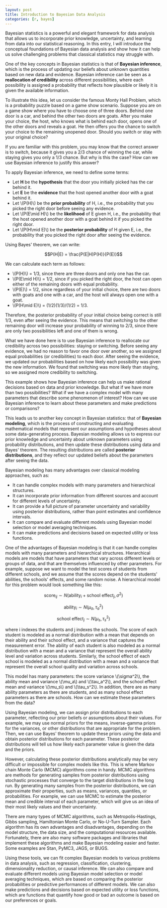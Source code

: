 ```yaml
---
layout: post
title: Introduction to Bayesian Data Analysis
categories: [r, bayes]
---
```


Bayesian statistics is a powerful and elegant framework for data analysis that allows us to incorporate prior knowledge, uncertainty, and learning from data into our statistical reasoning. 
In this entry, I will introduce the conceptual foundations of Bayesian data analysis and show how it can help us solve challenging problems that classical statistics may struggle with.

One of the key concepts in Bayesian statistics is that of **Bayesian inference**, which is the process of updating our beliefs about unknown quantities based on new data and evidence. 
Bayesian inference can be seen as a **reallocation of credibility** across different possibilities, where each possibility is assigned a probability that reflects how plausible or likely it is given the available information.

To illustrate this idea, let us consider the famous Monty Hall Problem, which is a probability puzzle based on a game show scenario. 
Suppose you are on a game show where you have to choose one of three doors. 
Behind one door is a car, and behind the other two doors are goats. 
After you make your choice, the host, who knows what is behind each door, opens one of the other doors and reveals a goat. 
He then offers you the chance to switch your choice to the remaining unopened door. 
Should you switch or stay with your original choice?

If you are familiar with this problem, you may know that the correct answer is to switch, 
because it gives you a 2/3 chance of winning the car, while staying gives you only a 1/3 chance. 
But why is this the case? How can we use Bayesian inference to justify this answer?

To apply Bayesian inference, we need to define some terms:

- Let __H__ be the __hypothesis__ that the door you initially picked has the car behind it.
- Let __E__ be the __evidence__ that the host opened another door with a goat behind it.
- Let \\(P(H)\\) be the __prior probability__ of H, i.e., the probability that you picked the right door before seeing any evidence.
- Let \\(P(E\mid H)\\) be the __likelihood__ of E given H, i.e., the probability that the host opened another door with a goat behind it if you picked the right door.
- Let \\(P(H\mid E)\\) be the __posterior probability__ of H given E, i.e., the probability that you picked the right door after seeing the evidence.

Using Bayes' theorem, we can write:

$$P(H|E) = \frac{P(E|H)P(H)}{P(E)}$$

We can calculate each term as follows:

- \\(P(H)\\) = 1/3, since there are three doors and only one has the car.
- \\(P(E\mid H)\\) = 1/2, since if you picked the right door, the host can open either of the remaining doors with equal probability.
- \\(P(E)\\) = 1/2, since regardless of your initial choice, there are two doors with goats and one with a car, and the host will always open one with a goat.
- \\(P(H\mid E)\\) = (1/2)(1/3)/(1/2) = 1/3.

Therefore, the posterior probability of your initial choice being correct is still 1/3, even after seeing the evidence. 
This means that switching to the other remaining door will increase your probability of winning to 2/3, since there are only two possibilities left and one of them is wrong.

What we have done here is to use Bayesian inference to reallocate our credibility across two possibilities: staying or switching. 
Before seeing any evidence, we had no reason to favor one door over another, so we assigned equal probabilities (or credibilities) to each door. 
After seeing the evidence, we updated our probabilities based on how likely each possibility was given the new information. 
We found that switching was more likely than staying, so we assigned more credibility to switching.

This example shows how Bayesian inference can help us make rational decisions based on data and prior knowledge. 
But what if we have more than two possibilities? What if we have a complex model with many parameters that describe some phenomenon of interest? 
How can we use Bayesian inference to learn about these parameters and make predictions or comparisons?

This leads us to another key concept in Bayesian statistics: that of **Bayesian modeling**, which is the process of constructing and evaluating mathematical models that represent our assumptions and hypotheses about some data-generating process. Bayesian modeling allows us to express our prior knowledge and uncertainty about unknown parameters using probability distributions, and then update these distributions using data and Bayes' theorem. The resulting distributions are called **posterior distributions**, and they reflect our updated beliefs about the parameters after seeing the data.

Bayesian modeling has many advantages over classical modeling approaches, such as:

- It can handle complex models with many parameters and hierarchical structures.
- It can incorporate prior information from different sources and account for different levels of uncertainty.
- It can provide a full picture of parameter uncertainty and variability using posterior distributions, rather than point estimates and confidence intervals.
- It can compare and evaluate different models using Bayesian model selection or model averaging techniques.
- It can make predictions and decisions based on expected utility or loss functions.

One of the advantages of Bayesian modeling is that it can handle complex models with many parameters and hierarchical structures. 
Hierarchical models are models that have parameters that vary across different levels or groups of data, and that are themselves influenced by other parameters. 
For example, suppose we want to model the test scores of students from different schools, and we assume that the scores depend on the students' abilities, the schools' effects, and some random noise. 
A hierarchical model for this problem would look something like this:

$$\text{score}_{ij} \sim N(\text{ability}_i + \text{school effect}_j, \sigma^2)$$

$$\text{ability}_i \sim N(\mu_a, \tau_a^2)$$

$$\text{school effect}_j \sim N(\mu_s, \tau_s^2)$$

where i indexes the students and j indexes the schools. 
The score of each student is modeled as a normal distribution with a mean that depends on their ability and their school effect, and a variance that captures the measurement error. 
The ability of each student is also modeled as a normal distribution with a mean and a variance that represent the overall ability level and variation across students. Similarly, the school effect of each school is modeled as a normal distribution with a mean and a variance that represent the overall school quality and variation across schools.

This model has many parameters: the score variance \\(\sigma^2\\), the ability mean and variance \\(\mu_a\\) and \\(\tau_a^2\\), and the school effect mean and variance \\(\mu_s\\) and \\(\tau_s^2\\). 
In addition, there are as many ability parameters as there are students, and as many school effect parameters as there are schools. How can we estimate these parameters from the data?

Using Bayesian modeling, we can assign prior distributions to each parameter, reflecting our prior beliefs or assumptions about their values. 
For example, we may use normal priors for the means, inverse-gamma priors for the variances, or other distributions that are appropriate for the problem. 
Then, we can use Bayes' theorem to update these priors using the data and obtain posterior distributions for each parameter. 
These posterior distributions will tell us how likely each parameter value is given the data and the priors.

However, calculating these posterior distributions analytically may be very difficult or impossible for complex models like this. 
This is where Markov chain Monte Carlo (MCMC) algorithms come in handy. 
MCMC algorithms are methods for generating samples from posterior distributions using stochastic processes that converge to the target distributions in the long run. 
By generating many samples from the posterior distributions, we can approximate their properties, such as means, variances, quantiles, or probabilities. 
For example, we can use MCMC to estimate the posterior mean and credible interval of each parameter, which will give us an idea of their most likely values and their uncertainty.

There are many types of MCMC algorithms, such as Metropolis-Hastings, Gibbs sampling, Hamiltonian Monte Carlo, or No-U-Turn Sampler. 
Each algorithm has its own advantages and disadvantages, depending on the model structure, the data size, and the computational resources available. 
Fortunately, there are also many software packages and libraries that implement these algorithms and make Bayesian modeling easier and faster. Some examples are Stan, PyMC3, JAGS, or BUGS.

Using these tools, we can fit complex Bayesian models to various problems in data analysis, such as regression, classification, clustering, dimensionality reduction, or causal inference. 
We can also compare and evaluate different models using Bayesian model selection or model averaging techniques, which are based on comparing 
the posterior probabilities or predictive performances of different models. We can also make predictions and decisions based on expected utility or loss functions, which are functions that quantify how good or bad an outcome is based on our preferences or goals.
